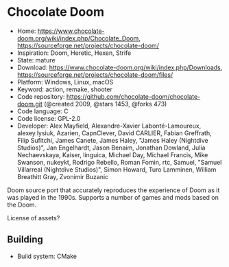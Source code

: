 # Chocolate Doom

- Home: https://www.chocolate-doom.org/wiki/index.php/Chocolate_Doom, https://sourceforge.net/projects/chocolate-doom/
- Inspiration: Doom, Heretic, Hexen, Strife
- State: mature
- Download: https://www.chocolate-doom.org/wiki/index.php/Downloads, https://sourceforge.net/projects/chocolate-doom/files/
- Platform: Windows, Linux, macOS
- Keyword: action, remake, shooter
- Code repository: https://github.com/chocolate-doom/chocolate-doom.git (@created 2009, @stars 1453, @forks 473)
- Code language: C
- Code license: GPL-2.0
- Developer: Alex Mayfield, Alexandre-Xavier Labonté-Lamoureux, alexey.lysiuk, Azarien, CapnClever, David CARLIER, Fabian Greffrath, Filip Sufitchi, James Canete, James Haley, "James Haley (Nightdive Studios)", Jan Engelhardt, Jason Benaim, Jonathan Dowland, Julia Nechaevskaya, Kaiser, linguica, Michael Day, Michael Francis, Mike Swanson, nukeykt, Rodrigo Rebello, Roman Fomin, rtc, Samuel, "Samuel Villarreal (Nightdive Studios)", Simon Howard, Turo Lamminen, William Breathitt Gray, Zvonimir Buzanic

Doom source port that accurately reproduces the experience of Doom as it was played in the 1990s.
Supports a number of games and mods based on the Doom.

License of assets?

## Building

- Build system: CMake
